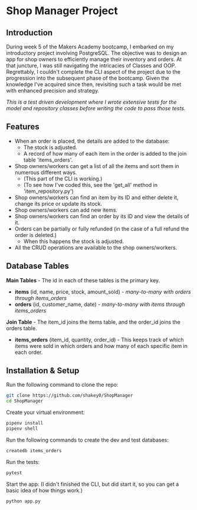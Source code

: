 # Shop Manager Project

## Introduction
During week 5 of the Makers Academy bootcamp, I embarked on my introductory project involving PostgreSQL. The objective was to design an app for shop owners to efficiently manage their inventory and orders. At that juncture, I was still navigating the intricacies of Classes and OOP. Regrettably, I couldn't complete the CLI aspect of the project due to the progression into the subsequent phase of the bootcamp. Given the knowledge I've acquired since then, revisiting such a task would be met with enhanced precision and strategy.

<em>This is a test driven development where I wrote extensive tests for the model and repository classes before writing the code to pass those tests.</em>

## Features

- When an order is placed, the details are added to the database:
    - The stock is adjusted.
    - A record of how many of each item in the order is added to the join table 'items_orders'.
- Shop owners/workers can get a list of all the items and sort them in numerous different ways.
    - (This part of the CLI is working.)
    - (To see how I've coded this, see the 'get_all' method in 'item_repository.py')
- Shop owners/workers can find an item by its ID and either delete it, change its price or update its stock.
- Shop owners/workers can add new items.
- Shop owners/workers can find an order by its ID and view the details of it.
- Orders can be partially or fully refunded (in the case of a full refund the order is deleted.)
    - When this happens the stock is adjusted.
- All the CRUD operations are available to the shop owners/workers.

## Database Tables

**Main Tables** - The id in each of these tables is the primary key.

- **items** (id, name, price, stock, amount_sold) - <em>many-to-many with orders through items_orders</em>
- **orders** (id, customer_name, date) - <em>many-to-many with items through items_orders</em>

**Join Table** - The item_id joins the items table, and the order_id joins the orders table.

- **items_orders** (item_id, quantity, order_id) - This keeps track of which items were sold in which orders and how many of each specific item in each order.

## Installation & Setup

Run the following command to clone the repo:
```bash
git clone https://github.com/shakey0/ShopManager
cd ShopManager
```

Create your virtual environment:
```bash
pipenv install
pipenv shell
```

Run the following commands to create the dev and test databases:
```bash
createdb items_orders
```

Run the tests:
```bash
pytest
```

Start the app: (I didn't finished the CLI, but did start it, so you can get a basic idea of how things work.)
```bash
python app.py
```